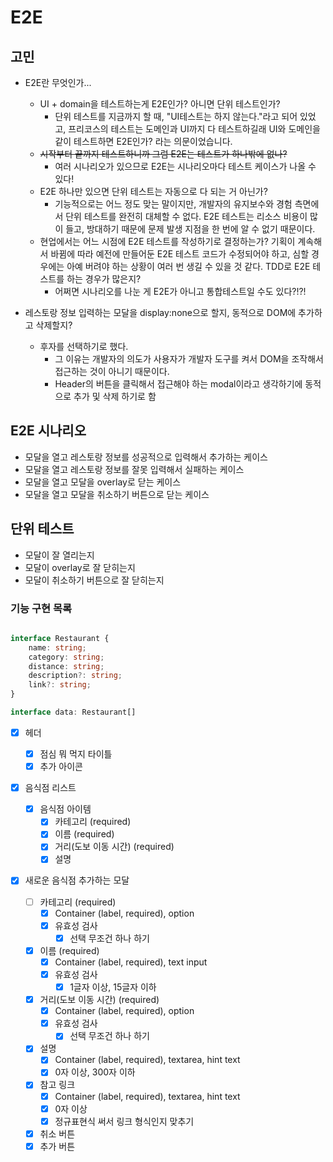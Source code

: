 # E2E

## 고민

- E2E란 무엇인가...

  - UI + domain을 테스트하는게 E2E인가? 아니면 단위 테스트인가?
    - 단위 테스트를 지금까지 할 때, "UI테스트는 하지 않는다."라고 되어 있었고, 프리코스의 테스트는 도메인과 UI까지 다 테스트하길래 UI와 도메인을 같이 테스트하면 E2E인가? 라는 의문이었습니다.
  - ~~시작부터 끝까지 테스트하니까 그럼 E2E는 테스트가 하나밖에 없나?~~
    - 여러 시나리오가 있으므로 E2E는 시나리오마다 테스트 케이스가 나올 수 있다!
  - E2E 하나만 있으면 단위 테스트는 자동으로 다 되는 거 아닌가?
    - 기능적으로는 어느 정도 맞는 말이지만, 개발자의 유지보수와 경험 측면에서 단위 테스트를 완전히 대체할 수 없다. E2E 테스트는 리소스 비용이 많이 들고, 방대하기 때문에 문제 발생 지점을 한 번에 알 수 없기 때문이다.
  - 현업에서는 어느 시점에 E2E 테스트를 작성하기로 결정하는가? 기획이 계속해서 바뀜에 따라 예전에 만들어둔 E2E 테스트 코드가 수정되어야 하고, 심할 경우에는 아예 버려야 하는 상황이 여러 번 생길 수 있을 것 같다. TDD로 E2E 테스트를 하는 경우가 많은지?
    - 어쩌면 시나리오를 나눈 게 E2E가 아니고 통합테스트일 수도 있다?!?!

- 레스토랑 정보 입력하는 모달을 display:none으로 할지, 동적으로 DOM에 추가하고 삭제할지?
  - 후자를 선택하기로 했다.
    - 그 이유는 개발자의 의도가 사용자가 개발자 도구를 켜서 DOM을 조작해서 접근하는 것이 아니기 때문이다.
    - Header의 버튼을 클릭해서 접근해야 하는 modal이라고 생각하기에 동적으로 추가 및 삭제 하기로 함

## E2E 시나리오

- 모달을 열고 레스토랑 정보를 성공적으로 입력해서 추가하는 케이스
- 모달을 열고 레스토랑 정보를 잘못 입력해서 실패하는 케이스
- 모달을 열고 모달을 overlay로 닫는 케이스
- 모달을 열고 모달을 취소하기 버튼으로 닫는 케이스

## 단위 테스트

- 모달이 잘 열리는지
- 모달이 overlay로 잘 닫히는지
- 모달이 취소하기 버튼으로 잘 닫히는지

### 기능 구현 목록

```ts

interface Restaurant {
    name: string;
    category: string;
    distance: string;
    description?: string;
    link?: string;
}

interface data: Restaurant[]
```

- [x] 헤더

  - [x] 점심 뭐 먹지 타이틀
  - [x] 추가 아이콘

- [x] 음식점 리스트

  - [x] 음식점 아이템
    - [x] 카테고리 (required)
    - [x] 이름 (required)
    - [x] 거리(도보 이동 시간) (required)
    - [x] 설명

- [x] 새로운 음식점 추가하는 모달
  - [ ] 카테고리 (required)
    - [x] Container (label, required), option
    - [x] 유효성 검사
      - [x] 선택 무조건 하나 하기
  - [x] 이름 (required)
    - [x] Container (label, required), text input
    - [x] 유효성 검사
      - [x] 1글자 이상, 15글자 이하
  - [x] 거리(도보 이동 시간) (required)
    - [x] Container (label, required), option
    - [x] 유효성 검사
      - [x] 선택 무조건 하나 하기
  - [x] 설명
    - [x] Container (label, required), textarea, hint text
    - [x] 0자 이상, 300자 이하
  - [x] 참고 링크
    - [x] Container (label, required), textarea, hint text
    - [x] 0자 이상
    - [x] 정규표현식 써서 링크 형식인지 맞추기
  - [x] 취소 버튼
  - [x] 추가 버튼
